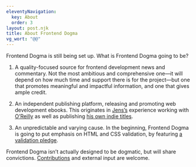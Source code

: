 ```yaml
---
eleventyNavigation:
  key: About
  order: 3
layout: post.njk
title: About Frontend Dogma
vg_wort: "@@"
---
```

Frontend Dogma is still being set up. What is Frontend Dogma going to be?

1. A quality-focused source for frontend development news and commentary. Not the most ambitious and comprehensive one—it will depend on how much time and support there is for the project—but one that promotes meaningful and impactful information, and one that gives ample credit.

2. An independent publishing platform, releasing and promoting web development ebooks. This originates in [Jens’s](https://meiert.com/en/) experience working with [O’Reilly](https://www.oreilly.com/) as well as publishing [his own indie titles](https://www.goodreads.com/author/list/13623828.Jens_Oliver_Meiert).

3. An unpredictable and varying cause. In the beginning, Frontend Dogma is going to put emphasis on HTML and CSS validation, by featuring [a validation pledge](/pledge/).

Frontend Dogma isn’t actually designed to be dogmatic, but will share convictions. [Contributions](https://github.com/j9t/frontenddogma.com) and external input are welcome.